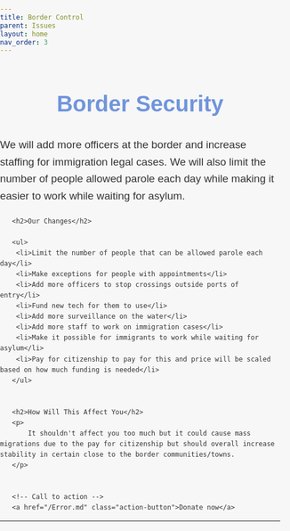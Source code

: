```yaml
---
title: Border Control
parent: Issues
layout: home
nav_order: 3
---
```

<html lang="en">
<head>
   <meta charset="UTF-8">
   <meta name="viewport" content="width=device-width, initial-scale=1.0">
   <title>Border Control</title>
   <style>
       body, html {
           margin: 0;
           padding: 0;
           font-family: Arial, sans-serif;
           background-color: #f7f7f7;
           color: #333;
           line-height: 1.6;
       }


       .content-container {
           max-width: 1000px;
           margin: 40px auto;
           padding: 20px;
           background-color: white;
           border-radius: 10px;
           box-shadow: 0 2px 10px rgba(0, 0, 0, 0.1);
       }


       h1 {
           color: #7095DB;
           font-size: 2.5rem;
           text-align: center;
       }


       h2 {
           color: #4CAF50;
           font-size: 2rem;
           margin-top: 30px;
       }


       p {
           font-size: 1.2rem;
           margin-bottom: 20px;
       }


       ul, li {
           font-size: 1.1rem;
           margin-bottom: 10px;
           padding-left: 20px;
       }


       ul ul {
           margin-top: 10px;
           padding-left: 20px;
       }


       /* Styling for key terms */
       strong {
           color: #1D998D;
       }


       /* Buttons for action items */
       .action-button {
           display: inline-block;
           background-color: #4CAF50;
           color: white;
           padding: 10px 20px;
           text-decoration: none;
           border-radius: 5px;
           margin-top: 20px;
       }


       .action-button:hover {
           background-color: #45a049;
       }
   </style>
</head>
<body>


   <div class="content-container">
       <h1>Border Security</h1>
       <p>
           We will add more officers at the border and increase staffing for immigration legal cases. We will also limit the number of people allowed parole each day while making it easier to work while waiting for asylum.
       </p>


       <h2>Our Changes</h2>
       
       <ul>
		<li>Limit the number of people that can be allowed parole each day</li>
		<li>Make exceptions for people with appointments</li>
		<li>Add more officers to stop crossings outside ports of entry</li>
		<li>Fund new tech for them to use</li>
		<li>Add more surveillance on the water</li>
        <li>Add more staff to work on immigration cases</li>
        <li>Make it possible for immigrants to work while waiting for asylum</li>
        <li>Pay for citizenship to pay for this and price will be scaled based on how much funding is needed</li>
       </ul>


       <h2>How Will This Affect You</h2>
       <p>
           It shouldn't affect you too much but it could cause mass migrations due to the pay for citizenship but should overall increase stability in certain close to the border communities/towns.
       </p>


       <!-- Call to action -->
       <a href="/Error.md" class="action-button">Donate now</a>
   </div>


</body>
</html>


----


